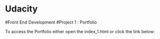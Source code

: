 # Udacity
#Front End Development
#Project 1 : Portfolio 

To access the Portfolio either open the index_1.html or click the link below:
